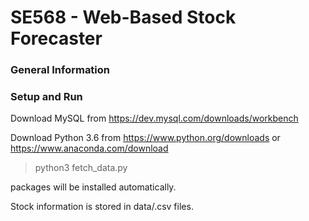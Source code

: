 # SE568 - Web-Based Stock Forecaster

### General Information

### Setup and Run
Download MySQL from https://dev.mysql.com/downloads/workbench

Download Python 3.6 from https://www.python.org/downloads or https://www.anaconda.com/download
> python3 fetch_data.py

packages will be installed automatically.

Stock information is stored in data/.csv files. 
